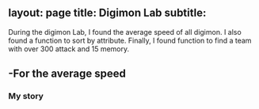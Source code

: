 layout: page
title: Digimon Lab 
subtitle: 
---

During the digimon Lab, I found the average speed of all digimon. I also found a function to sort by attribute.
Finally, I found function to find a team with over 300 attack and 15 memory.

-For the average speed
- 


### My story

